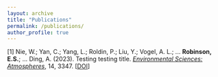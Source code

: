 ```yaml
---
layout: archive
title: "Publications"
permalink: /publications/
author_profile: true
---
```



[1] Nie, W.; Yan, C.; Yang, L.; Roldin, P.; Liu, Y.; Vogel, A. L.; ... **Robinson, E.S.**; ... Ding, A. (2023). Testing testing title. *<u>Environmental Sciences: Atmospheres</u>*, 14, 3347. [[DOI](https://doi.org/10.1038/s41467-023-39066-4)]


<!-- {% if author.googlescholar %} -->
<!--   You can also find my articles on <u><a href="{{author.googlescholar}}">my Google Scholar profile</a>.</u> -->
<!-- {% endif %} -->
<!--  -->
<!-- {% include base_path %} -->
<!--  -->
<!-- {% for post in site.publications reversed %} -->
<!--   {% include archive-single.html %} -->
<!-- {% endfor %} -->
